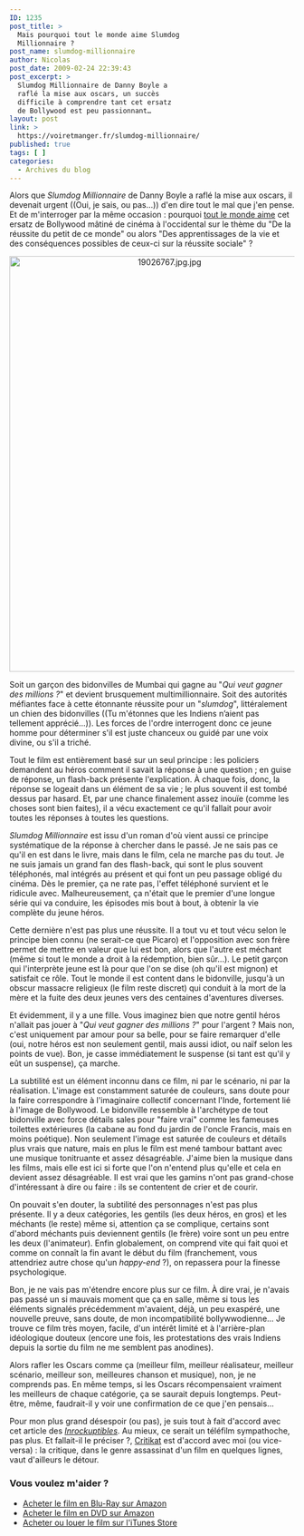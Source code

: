```yaml
---
ID: 1235
post_title: >
  Mais pourquoi tout le monde aime Slumdog
  Millionnaire ?
post_name: slumdog-millionnaire
author: Nicolas
post_date: 2009-02-24 22:39:43
post_excerpt: >
  Slumdog Millionnaire de Danny Boyle a
  raflé la mise aux oscars, un succès
  difficile à comprendre tant cet ersatz
  de Bollywood est peu passionnant…
layout: post
link: >
  https://voiretmanger.fr/slumdog-millionnaire/
published: true
tags: [ ]
categories:
  - Archives du blog
---
```

<p>Alors que <em>Slumdog Millionnaire</em> de Danny Boyle a raflé la mise aux oscars, il devenait urgent ((Oui, je sais, ou pas...)) d'en dire tout le mal que j'en pense. Et de m'interroger par la même occasion : pourquoi <a href="http://www.allocine.fr/film/critiquepublic_gen_cfilm=129924.html">tout le monde aime</a> cet ersatz de Bollywood mâtiné de cinéma à l'occidental sur le thème du "De la réussite du petit de ce monde" ou alors "Des apprentissages de la vie et des conséquences possibles de ceux-ci sur la réussite sociale" ?</p>

<div style="text-align: center;"><a href="http://www.allocine.fr/film/fichefilm_gen_cfilm=129924.html"><img class="aligncenter" src="https://voiretmanger.fr/wp-content/uploads/2009/02/19026767.jpg" border="0" alt="19026767.jpg.jpg" width="550" height="733" /></a></div>

<p>Soit un garçon des bidonvilles de Mumbai qui gagne au "<em>Qui veut gagner des millions ?</em>" et devient brusquement multimillionnaire. Soit des autorités méfiantes face à cette étonnante réussite pour un "<em>slumdog</em>", littéralement un chien des bidonvilles ((Tu m'étonnes que les Indiens n’aient pas tellement apprécié...)). Les forces de l'ordre interrogent donc ce jeune homme pour déterminer s'il est juste chanceux ou guidé par une voix divine, ou s'il a triché.</p>
<p>Tout le film est entièrement basé sur un seul principe : les policiers demandent au héros comment il savait la réponse à une question ; en guise de réponse, un flash-back présente l'explication. À chaque fois, donc, la réponse se logeait dans un élément de sa vie ; le plus souvent il est tombé dessus par hasard. Et, par une chance finalement assez inouïe (comme les choses sont bien faites), il a vécu exactement ce qu'il fallait pour avoir toutes les réponses à toutes les questions.</p>
<p><em>Slumdog Millionnaire</em> est issu d'un roman d'où vient aussi ce principe systématique de la réponse à chercher dans le passé. Je ne sais pas ce qu'il en est dans le livre, mais dans le film, cela ne marche pas du tout. Je ne suis jamais un grand fan des flash-back, qui sont le plus souvent téléphonés, mal intégrés au présent et qui font un peu passage obligé du cinéma. Dès le premier, ça ne rate pas, l'effet téléphoné survient et le ridicule avec. Malheureusement, ça n'était que le premier d'une longue série qui va conduire, les épisodes mis bout à bout, à obtenir la vie complète du jeune héros.</p>
<p>Cette dernière n'est pas plus une réussite. Il a tout vu et tout vécu selon le principe bien connu (ne serait-ce que Picaro) et l'opposition avec son frère permet de mettre en valeur que lui est bon, alors que l'autre est méchant (même si tout le monde a droit à la rédemption, bien sûr...). Le petit garçon qui l'interprète jeune est là pour que l'on se dise (oh qu'il est mignon) et satisfait ce rôle. Tout le monde il est content dans le bidonville, jusqu'à un obscur massacre religieux (le film reste discret) qui conduit à la mort de la mère et la fuite des deux jeunes vers des centaines d'aventures diverses.</p>
<p>Et évidemment, il y a une fille. Vous imaginez bien que notre gentil héros n'allait pas jouer à "<em>Qui veut gagner des millions ?</em>" pour l'argent ? Mais non, c'est uniquement par amour pour sa belle, pour se faire remarquer d'elle (oui, notre héros est non seulement gentil, mais aussi idiot, ou naïf selon les points de vue). Bon, je casse immédiatement le suspense (si tant est qu'il y eût un suspense), ça marche.</p>
<p>La subtilité est un élément inconnu dans ce film, ni par le scénario, ni par la réalisation. L'image est constamment saturée de couleurs, sans doute pour la faire correspondre à l'imaginaire collectif concernant l'Inde, fortement lié à l'image de Bollywood. Le bidonville ressemble à l'archétype de tout bidonville avec force détails sales pour "faire vrai" comme les fameuses toilettes extérieures (la cabane au fond du jardin de l'oncle Francis, mais en moins poétique). Non seulement l'image est saturée de couleurs et détails plus vrais que nature, mais en plus le film est mené tambour battant avec une musique tonitruante et assez désagréable. J'aime bien la musique dans les films, mais elle est ici si forte que l'on n'entend plus qu'elle et cela en devient assez désagréable. Il est vrai que les gamins n'ont pas grand-chose d'intéressant à dire ou faire : ils se contentent de crier et de courir.</p>
<p>On pouvait s'en douter, la subtilité des personnages n'est pas plus présente. Il y a deux catégories, les gentils (les deux héros, en gros) et les méchants (le reste) même si, attention ça se complique, certains sont d'abord méchants puis deviennent gentils (le frère) voire sont un peu entre les deux (l'animateur). Enfin globalement, on comprend vite qui fait quoi et comme on connaît la fin avant le début du film (franchement, vous attendriez autre chose qu'un <em>happy-end</em> ?), on repassera pour la finesse psychologique.</p>
<p>Bon, je ne vais pas m'étendre encore plus sur ce film. À dire vrai, je n'avais pas passé un si mauvais moment que ça en salle, même si tous les éléments signalés précédemment m'avaient, déjà, un peu exaspéré, une nouvelle preuve, sans doute, de mon incompatibilité bollywwodienne... Je trouve ce film très moyen, facile, d'un intérêt limité et à l'arrière-plan idéologique douteux (encore une fois, les protestations des vrais Indiens depuis la sortie du film ne me semblent pas anodines).</p>
<p>Alors rafler les Oscars comme ça (meilleur film, meilleur réalisateur, meilleur scénario, meilleur son, meilleures chanson et musique), non, je ne comprends pas. En même temps, si les Oscars récompensaient vraiment les meilleurs de chaque catégorie, ça se saurait depuis longtemps. Peut-être, même, faudrait-il y voir une confirmation de ce que j'en pensais...</p>
<p>Pour mon plus grand désespoir (ou pas), je suis tout à fait d'accord avec cet article des <em><a href="http://www.lesinrocks.com/cine/cinema-article/article/larnaque-slumdog-millionaire/">Inrockuptibles</a></em>. Au mieux, ce serait un téléfilm sympathoche, pas plus. Et fallait-il le préciser ?, <a href="http://www.critikat.com/Slumdog-Millionaire.html">Critikat</a> est d'accord avec moi (ou vice-versa) : la critique, dans le genre assassinat d'un film en quelques lignes, vaut d'ailleurs le détour.</p>

<div class="amazon">
<h3>Vous voulez m'aider ?</h3>
<ul>
	<li><a href="http://www.amazon.fr/gp/product/B003T0M60K/ref=as_li_ss_tl?ie=UTF8&tag=leblogdenic07-21&linkCode=as2&camp=1642&creative=19458&creativeASIN=B003T0M60K">Acheter le film en Blu-Ray sur Amazon</a></li>
	<li><a href="http://www.amazon.fr/gp/product/B0025UAFVC/ref=as_li_ss_tl?ie=UTF8&tag=leblogdenic07-21&linkCode=as2&camp=1642&creative=19458&creativeASIN=B0025UAFVC">Acheter le film en DVD sur Amazon</a></li>
	<li><a href="https://itunes.apple.com/fr/movie/slumdog-millionaire/id384592895">Acheter ou louer le film sur l'iTunes Store</a></li>
</ul>
</div>